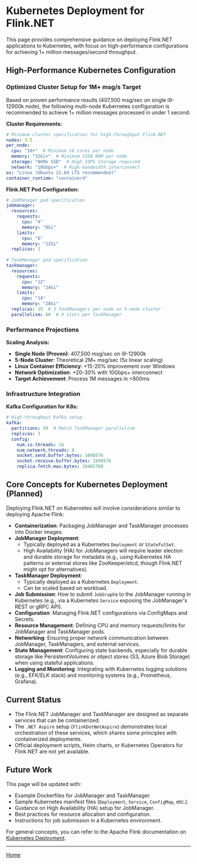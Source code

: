 # Kubernetes Deployment for Flink.NET

This page provides comprehensive guidance on deploying Flink.NET applications to Kubernetes, with focus on high-performance configurations for achieving 1+ million messages/second throughput.

## High-Performance Kubernetes Configuration

### Optimized Cluster Setup for 1M+ msg/s Target

Based on proven performance results (407,500 msg/sec on single i9-12900k node), the following multi-node Kubernetes configuration is recommended to achieve 1+ million messages processed in under 1 second:

**Cluster Requirements:**
```yaml
# Minimum cluster specification for high-throughput Flink.NET
nodes: 3-5
per_node:
  cpu: "16+"  # Minimum 16 cores per node  
  memory: "32Gi+"  # Minimum 32GB RAM per node
  storage: "NVMe SSD"  # High IOPS storage required
  network: "10Gbps+"  # High-bandwidth interconnect
os: "Linux (Ubuntu 22.04 LTS recommended)"
container_runtime: "containerd"
```

**Flink.NET Pod Configuration:**
```yaml
# JobManager pod specification
jobmanager:
  resources:
    requests:
      cpu: "4"
      memory: "8Gi"
    limits:
      cpu: "6"
      memory: "12Gi"
  replicas: 1
  
# TaskManager pod specification  
taskmanager:
  resources:
    requests:
      cpu: "12"
      memory: "24Gi" 
    limits:
      cpu: "14"
      memory: "28Gi"
  replicas: 15  # 3 TaskManagers per node on 5-node cluster
  parallelism: 60  # 4 slots per TaskManager
```

### Performance Projections

**Scaling Analysis:**
- **Single Node (Proven)**: 407,500 msg/sec on i9-12900k
- **5-Node Cluster**: Theoretical 2M+ msg/sec (5x linear scaling)
- **Linux Container Efficiency**: +15-20% improvement over Windows
- **Network Optimization**: +20-30% with 10Gbps+ interconnect
- **Target Achievement**: Process 1M messages in <800ms

### Infrastructure Integration

**Kafka Configuration for K8s:**
```yaml
# High-throughput Kafka setup
kafka:
  partitions: 50  # Match TaskManager parallelism
  replicas: 3
  config:
    num.io.threads: 16
    num.network.threads: 8
    socket.send.buffer.bytes: 1048576
    socket.receive.buffer.bytes: 1048576
    replica.fetch.max.bytes: 10485760
```

## Core Concepts for Kubernetes Deployment (Planned)

Deploying Flink.NET on Kubernetes will involve considerations similar to deploying Apache Flink:

*   **Containerization**: Packaging JobManager and TaskManager processes into Docker images.
*   **JobManager Deployment**:
    *   Typically deployed as a Kubernetes `Deployment` or `StatefulSet`.
    *   High Availability (HA) for JobManagers will require leader election and durable storage for metadata (e.g., using Kubernetes HA patterns or external stores like ZooKeeper/etcd, though Flink.NET might opt for alternatives).
*   **TaskManager Deployment**:
    *   Typically deployed as a Kubernetes `Deployment`.
    *   Can be scaled based on workload.
*   **Job Submission**: How to submit `JobGraph`s to the JobManager running in Kubernetes (e.g., via a Kubernetes `Service` exposing the JobManager's REST or gRPC API).
*   **Configuration**: Managing Flink.NET configurations via ConfigMaps and Secrets.
*   **Resource Management**: Defining CPU and memory requests/limits for JobManager and TaskManager pods.
*   **Networking**: Ensuring proper network communication between JobManager, TaskManagers, and external services.
*   **State Management**: Configuring state backends, especially for durable storage like PersistentVolumes or object stores (S3, Azure Blob Storage) when using stateful applications.
*   **Logging and Monitoring**: Integrating with Kubernetes logging solutions (e.g., EFK/ELK stack) and monitoring systems (e.g., Prometheus, Grafana).

## Current Status

*   The Flink.NET JobManager and TaskManager are designed as separate services that can be containerized.
*   The `.NET Aspire` setup (`FlinkDotNetAspire`) demonstrates local orchestration of these services, which shares some principles with containerized deployments.
*   Official deployment scripts, Helm charts, or Kubernetes Operators for Flink.NET are not yet available.

## Future Work

This page will be updated with:
*   Example Dockerfiles for JobManager and TaskManager.
*   Sample Kubernetes manifest files (`Deployment`, `Service`, `ConfigMap`, etc.).
*   Guidance on High Availability (HA) setup for JobManager.
*   Best practices for resource allocation and configuration.
*   Instructions for job submission in a Kubernetes environment.

For general concepts, you can refer to the Apache Flink documentation on [Kubernetes Deployment](https://nightlies.apache.org/flink/flink-docs-stable/docs/deployment/resource-providers/native_kubernetes/).

---
[Home](https://github.com/devstress/FLINK.NET/blob/main/docs/wiki/Wiki-Structure-Outline.md)
